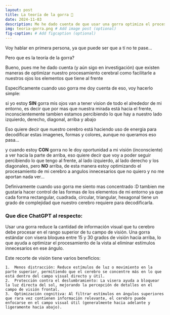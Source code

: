 ```yaml
---
layout: post
title: La teoría de la gorra 🧢
date: 2024-11-03
description: Me he dado cuenta de que usar una gorra optimiza el procesamiento visual de mi cerebro. Cuando estoy sin gorra, mis ojos captan estímulos de todo el entorno, incluso de ángulos superiores que no son necesarios. Esto implica que mi cerebro trabaja más para decodificar esas imágenes y formas. # Add post description (optional)
img: teoria-gorra.png # Add image post (optional)
fig-caption: # Add figcaption (optional)
---
```

Voy hablar en primera persona, ya que puede ser que a tí no te pase...

Pero que es la teoría de la gorra? 

Bueno, pues me he dado cuenta (y aún sigo en investigación) que existen maneras de optimizar nuestro procesamiento cerebral como facilitarle a nuestros ojos los elementos que tiene al frente

Especificamente cuando uso gorra me doy cuenta de eso, voy hacerlo simple: 

si yo estoy **SIN** gorra mis ojos van a tener vision de todo el alrededor de mi entorno, es decir que por mas que nuestra mirada está hacia el frente, inconscientemente tambien estamos percibiendo lo que hay a nuestro lado izquierdo, derecho, diagonal, arriba y abajo

Eso quiere decir que nuestro cerebro está haciendo uso de energia para decodificar estas imagenes, formas y colores, aunque no queramos eso pasa...

y cuando estoy **CON** gorra no le doy oportunidad a mi visión (inconsciente) a ver hacia la parte de arriba, eso quiere decir que voy a poder seguir percibiendo lo que tengo al frente, al lado izquierdo, al lado derecho y los diagonales, pero **NO** arriba, de esta manera estoy optimizando el procesamiento de mi cerebro a angulos innecesarios que no quiero y no me aportan nada ver...

Definivamente cuando uso gorra me siento mas concentrado :D tambien me gustaría hacer control de las formas de los elementos de mi entorno ya que cada forma rectangular, cuadrada, circular, triangular, hexagonal tiene un grado de complejidad que nuestro cerebro requiere para decodificarla.

### Que dice ChatGPT al respecto:

Usar una gorra reduce la cantidad de información visual que tu cerebro debe procesar en el rango superior de tu campo de visión. Una gorra estándar con visera bloquea entre 15 y 30 grados de visión hacia arriba, lo que ayuda a optimizar el procesamiento de la vista al eliminar estímulos innecesarios en ese ángulo.

Este recorte de visión tiene varios beneficios:

	1.	Menos distracción: Reduce estímulos de luz o movimiento en la parte superior, permitiendo que el cerebro se concentre más en lo que está dentro del campo visual directo y útil.
	2.	Protección contra el deslumbramiento: La visera ayuda a bloquear la luz directa del sol, mejorando la percepción de detalles en el campo de visión frontal.
	3.	Optimización cognitiva: Al filtrar estímulos en ángulos superiores que rara vez contienen información relevante, el cerebro puede enfocarse en el campo visual útil (generalmente hacia adelante y ligeramente hacia abajo).